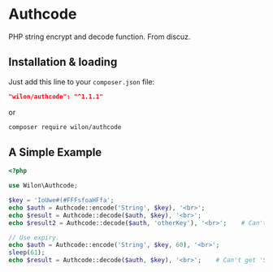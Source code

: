 # Authcode
PHP string encrypt and decode function. From discuz.

## Installation & loading

Just add this line to your `composer.json` file:

```json
"wilon/authcode": "^1.1.1"
```

or

```sh
composer require wilon/authcode
```

## A Simple Example

```php
<?php

use Wilon\Authcode;

$key = 'IoUwe#(#FFFsfoaHFfa';
echo $auth = Authcode::encode('String', $key), '<br>';
echo $result = Authcode::decode($auth, $key), '<br>';
echo $result2 = Authcode::decode($auth, 'otherKey'), '<br>';    # Can't get 'String'

// Use expiry.
echo $auth = Authcode::encode('String', $key, 60), '<br>';
sleep(61);
echo $result = Authcode::decode($auth, $key), '<br>';    # Can't get 'String'

```
